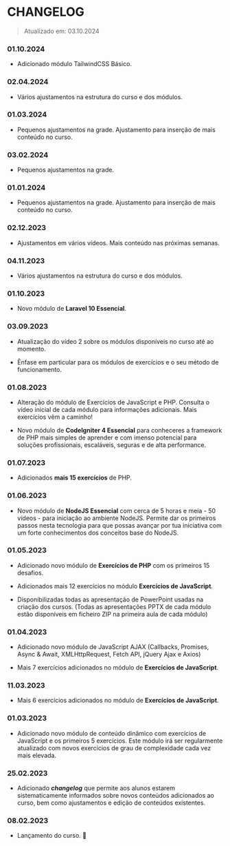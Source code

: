 # CHANGELOG

> Atualizado em: 03.10.2024

### 01.10.2024

-   Adicionado módulo TailwindCSS Básico.

### 02.04.2024

-   Vários ajustamentos na estrutura do curso e dos módulos.

### 01.03.2024

-   Pequenos ajustamentos na grade. Ajustamento para inserção de mais conteúdo no curso.

### 03.02.2024

-   Pequenos ajustamentos na grade.

### 01.01.2024

-   Pequenos ajustamentos na grade. Ajustamento para inserção de mais conteúdo no curso.

### 02.12.2023

-   Ajustamentos em vários vídeos. Mais conteúdo nas próximas semanas.

### 04.11.2023

-   Vários ajustamentos na estrutura do curso e dos módulos.

### 01.10.2023

-   Novo módulo de **Laravel 10 Essencial**.

### 03.09.2023

-   Atualização do vídeo 2 sobre os módulos disponíveis no curso até ao momento.

-   Ênfase em particular para os módulos de exercícios e o seu método de funcionamento.

### 01.08.2023

-   Alteração do módulo de Exercícios de JavaScript e PHP. Consulta o vídeo inicial de cada módulo para informações adicionais. Mais exercícios vêm a caminho!

-   Novo módulo de **CodeIgniter 4 Essencial** para conheceres a framework de PHP mais simples de aprender e com imenso potencial para soluções profissionais, escaláveis, seguras e de alta performance.

### 01.07.2023

-   Adicionados **mais 15 exercícios** de PHP.

### 01.06.2023

-   Novo módulo de **NodeJS Essencial** com cerca de 5 horas e meia - 50 vídeos - para iniciação ao ambiente NodeJS. Permite dar os primeiros passos nesta tecnologia para que possas avançar por tua iniciativa com um forte conhecimentos dos conceitos base do NodeJS.

### 01.05.2023

-   Adicionado novo módulo de **Exercícios de PHP** com os primeiros 15 desafios.

-   Adicionados mais 12 exercícios no módulo **Exercícios de JavaScript**.

-   Disponibilizadas todas as apresentação de PowerPoint usadas na criação dos cursos. (Todas as apresentações PPTX de cada módulo estão disponíveis em ficheiro ZIP na primeira aula de cada módulo)

### 01.04.2023

-   Adicionado novo módulo de JavaScript AJAX (Callbacks, Promises, Async & Await, XMLHttpRequest, Fetch API, jQuery Ajax e Axios)

-   Mais 7 exercícios adicionados no módulo de **Exercícios de JavaScript**.

### 11.03.2023

-   Mais 6 exercícios adicionados no módulo de **Exercícios de JavaScript**.

### 01.03.2023

-   Adicionado novo módulo de conteúdo dinâmico com exercícios de JavaScript e os primeiros 5 exercícios. Este módulo irá ser regularmente atualizado com novos exercícios de grau de complexidade cada vez mais elevada.

### 25.02.2023

-   Adicionado **_changelog_** que permite aos alunos estarem sistematicamente informados sobre novos conteúdos adicionados ao curso, bem como ajustamentos e edição de conteúdos existentes.

### 08.02.2023

-   Lançamento do curso. :tada:
